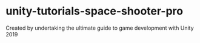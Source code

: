 # unity-tutorials-space-shooter-pro
Created by undertaking the ultimate guide to game development with Unity 2019
